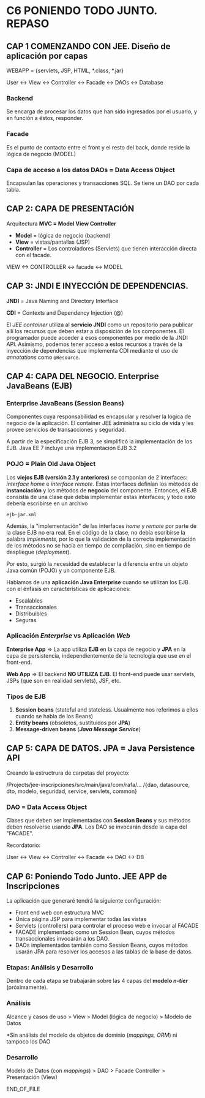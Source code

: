 # C6 PONIENDO TODO JUNTO. REPASO

## CAP 1 COMENZANDO CON JEE. Diseño de aplicación por capas

WEBAPP = {servlets, JSP, HTML, *.class, *.jar}

User <-> View <-> Controller <-> Facade <-> DAOs <-> Database

### Backend
Se encarga de procesar los datos que han sido ingresados por el usuario, y en función a éstos, responder. 

### Facade

Es el punto de contacto entre el front y el resto del back,
donde reside la lógica de negocio (MODEL)

### Capa de acceso a los datos DAOs = Data Access Object
    
Encapsulan las operaciones y transacciones SQL. 
Se tiene un DAO por cada tabla.

## CAP 2: CAPA DE PRESENTACIÓN

Arquitectura **MVC = Model View Controller**
- **Model** = lógica de negocio (backend)
- **View** = vistas/pantallas (JSP)
- **Controller** = Los controladores (Servlets) que tienen 
interacción directa con el facade.

VIEW <-> CONTROLLER <-> facade <-> MODEL

## CAP 3: JNDI E INYECCIÓN DE DEPENDENCIAS.

**JNDI** = Java Naming and Directory Interface

**CDI**  = Contexts and Dependency Injection (@)

El _JEE container_ utiliza al **servicio JNDI** como un 
repositorio para publicar allí los recursos que deben estar
a disposición de los componentes. El programador puede acceder
a esos componentes por medio de la JNDI API. 
Asimismo, podemos tener acceso a estos recursos a través de
la inyección de dependencias que implementa CDI mediante
el uso de _annotations_ como ```@Resource```.


## CAP 4: CAPA DEL NEGOCIO. Enterprise JavaBeans (EJB)

### Enterprise JavaBeans (Session Beans)

Componentes cuya responsabilidad es encapsular y resolver la
lógica de negocio de la aplicación. El container JEE 
administra su ciclo de vida y les
provee servicios de transacciones y seguridad.

A partir de la especificación EJB 3, se simplificó la
implementación de los EJB. Java EE 7 incluye una implementación
EJB 3.2

### POJO = Plain Old Java Object

Los **viejos EJB (versión 2.1 y anteriores)** se componían de 2 
interfaces: _interface home_ e _interface remote_. Estas
interfaces definían los métodos de **instanciación** y los
métodos de **negocio** del componente. 
Entonces, el EJB consistía de una clase que debía implementar
estas interfaces; y todo esto debería escribirse en un archivo

```ejb-jar.xml```

Además, la "implementación" de las interfaces _home_ y 
_remote_ por parte de la clase EJB no era real. En el código de
la clase, no debía escribirse la palabra _implements_, por lo
que la validación de la correcta implementación de los métodos
no se hacía en tiempo de compilación, sino en tiempo de
despliegue (_deployment_).

Por esto, surgió la necesidad de establecer la diferencia entre
un objeto Java común (POJO) y un componente EJB.

Hablamos de una **aplicación Java Enterprise** cuando se
utilizan los EJB con el énfasis en características de
aplicaciones:
- Escalables
- Transaccionales
- Distribuibles
- Seguras

### Aplicación _Enterprise_ vs Aplicación _Web_

**Enterprise App** => La app utiliza **EJB** en la capa de negocio
y **JPA** en la capa de persistencia, independientemente 
de la tecnología que use en el front-end.

**Web App** => El backend **NO UTILIZA EJB**. El front-end
puede usar servlets, JSPs (que son en realidad servlets),
JSF, etc.

### Tipos de EJB

1. **Session beans** (stateful and stateless. Usualmente 
nos referimos a ellos cuando se habla de los Beans)
2. **Entity beans** (obsoletos, sustituidos por **JPA**)
3. **Message-driven beans** (**_Java Message Service_**)

## CAP 5: CAPA DE DATOS. JPA = Java Persistence API 

Creando la estructrura de carpetas del proyecto:

/Projects/jee-inscripciones/src/main/java/com/rafa/...
    /{dao, datasource, dto, modelo, seguridad, service, servlets, common}

### DAO = Data Access Object

Clases que deben ser implementadas con **Session Beans**
y sus métodos deben resolverse usando **JPA**.
Los DAO se invocarán desde la capa del "FACADE".

Recordatorio:

User <-> View <-> Controller <-> Facade <-> DAO <-> DB

## CAP 6: Poniendo Todo Junto. JEE APP de Inscripciones

La aplicación que generaré tendrá la siguiente configuración:

- Front end web con estructura MVC
- Única página JSP para implementar todas las vistas
- Servlets (controllers) para controlar el proceso web e
invocar al FACADE
- FACADE implementado como un Session Bean, cuyos métodos
transaccionales invocarán a los DAO.
- DAOs implementados también como Session Beans, cuyos
métodos usarán JPA para resolver los accesos a las tablas
de la base de datos.

### Etapas: Análisis y Desarrollo

Dentro de cada etapa se trabajarán sobre las 4 capas del
**modelo _n-tier_** (próximamente).

### Análisis

Alcance y casos de uso > View > Model (lógica de negocio) 
    > Modelo de Datos

*Sin análisis del modelo de objetos de dominio (_mappings, ORM_) ni tampoco los DAO

### Desarrollo

Modelo de Datos (con _mappings_) > DAO > Facade
    Controller > Presentación (View)

END_OF_FILE